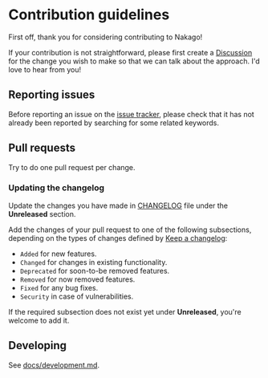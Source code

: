 # Contribution guidelines

First off, thank you for considering contributing to Nakago!

If your contribution is not straightforward, please first create a [Discussion](https://github.com/bkonkle/nakago/discussions) for the change you wish to make so that we can talk about the approach. I'd love to hear from you!

## Reporting issues

Before reporting an issue on the [issue tracker](https://github.com/bkonkle/nakago/issues), please check that it has not already been reported by searching for some related keywords.

## Pull requests

Try to do one pull request per change.

### Updating the changelog

Update the changes you have made in [CHANGELOG](https://github.com/bkonkle/nakago/blob/main/CHANGELOG.md) file under the **Unreleased** section.

Add the changes of your pull request to one of the following subsections, depending on the types of changes defined by [Keep a changelog](https://keepachangelog.com/en/1.0.0/):

- `Added` for new features.
- `Changed` for changes in existing functionality.
- `Deprecated` for soon-to-be removed features.
- `Removed` for now removed features.
- `Fixed` for any bug fixes.
- `Security` in case of vulnerabilities.

If the required subsection does not exist yet under **Unreleased**, you're welcome to add it.

## Developing

See [docs/development.md](docs/development.md).
